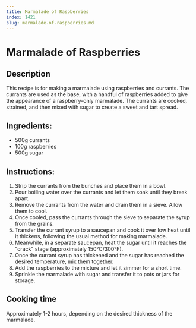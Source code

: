 ```yaml
---
title: Marmalade of Raspberries
index: 1421
slug: marmalade-of-raspberries.md
---
```


# Marmalade of Raspberries

## Description
This recipe is for making a marmalade using raspberries and currants. The currants are used as the base, with a handful of raspberries added to give the appearance of a raspberry-only marmalade. The currants are cooked, strained, and then mixed with sugar to create a sweet and tart spread.

## Ingredients:
- 500g currants
- 100g raspberries
- 500g sugar

## Instructions:
1. Strip the currants from the bunches and place them in a bowl.
2. Pour boiling water over the currants and let them soak until they break apart.
3. Remove the currants from the water and drain them in a sieve. Allow them to cool.
4. Once cooled, pass the currants through the sieve to separate the syrup from the grains.
5. Transfer the currant syrup to a saucepan and cook it over low heat until it thickens, following the usual method for making marmalade.
6. Meanwhile, in a separate saucepan, heat the sugar until it reaches the "crack" stage (approximately 150°C/300°F).
7. Once the currant syrup has thickened and the sugar has reached the desired temperature, mix them together.
8. Add the raspberries to the mixture and let it simmer for a short time.
9. Sprinkle the marmalade with sugar and transfer it to pots or jars for storage.

## Cooking time
Approximately 1-2 hours, depending on the desired thickness of the marmalade.